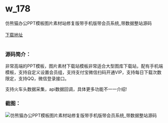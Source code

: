 # w_178
仿熊猫办公PPT模板图片素材站修复版带手机版带会员系统_带数据整站源码
<br/></br>
[下载地址](https://www.uuid2.com/178.html "下载地址")
<br/></br>
<h3>源码简介：</h3>
<p>非常高端的PPT模板，图片素材下载站模板非常适合大型图库下载站，配有手机端模板，支持自定义设置会员组，支持支付宝微信扫码开通VIP，支持每日下载次数限定，支持QQ，微信登录接口。<p>
<p>支持火车头数据采集，api数据回调，具体更多功能不一一介绍!<p>
<h3>截图：</h3>
<img src="https://www.uuid2.com/wp-content/uploads/img/202105/985fcc6341.png" alt="仿熊猫办公PPT模板图片素材站修复版带手机版带会员系统_带数据整站源码">
